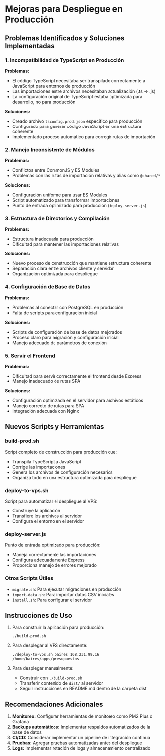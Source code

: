 # Mejoras para Despliegue en Producción

## Problemas Identificados y Soluciones Implementadas

### 1. Incompatibilidad de TypeScript en Producción

**Problemas:**
- El código TypeScript necesitaba ser transpilado correctamente a JavaScript para entornos de producción
- Las importaciones entre archivos necesitaban actualización (.ts → .js)
- La configuración original de TypeScript estaba optimizada para desarrollo, no para producción

**Soluciones:**
- Creado archivo `tsconfig.prod.json` específico para producción
- Configurado para generar código JavaScript en una estructura coherente
- Implementado proceso automático para corregir rutas de importación

### 2. Manejo Inconsistente de Módulos

**Problemas:**
- Conflictos entre CommonJS y ES Modules
- Problemas con las rutas de importación relativas y alias como `@shared/*`

**Soluciones:**
- Configuración uniforme para usar ES Modules 
- Script automatizado para transformar importaciones
- Punto de entrada optimizado para producción (`deploy-server.js`)

### 3. Estructura de Directorios y Compilación

**Problemas:**
- Estructura inadecuada para producción
- Dificultad para mantener las importaciones relativas

**Soluciones:**
- Nuevo proceso de construcción que mantiene estructura coherente
- Separación clara entre archivos cliente y servidor
- Organización optimizada para despliegue

### 4. Configuración de Base de Datos

**Problemas:**
- Problemas al conectar con PostgreSQL en producción
- Falta de scripts para configuración inicial

**Soluciones:**
- Scripts de configuración de base de datos mejorados
- Proceso claro para migración y configuración inicial
- Manejo adecuado de parámetros de conexión

### 5. Servir el Frontend

**Problemas:**
- Dificultad para servir correctamente el frontend desde Express
- Manejo inadecuado de rutas SPA

**Soluciones:**
- Configuración optimizada en el servidor para archivos estáticos
- Manejo correcto de rutas para SPA
- Integración adecuada con Nginx

## Nuevos Scripts y Herramientas

### build-prod.sh
Script completo de construcción para producción que:
- Transpila TypeScript a JavaScript
- Corrige las importaciones
- Genera los archivos de configuración necesarios
- Organiza todo en una estructura optimizada para despliegue

### deploy-to-vps.sh
Script para automatizar el despliegue al VPS:
- Construye la aplicación
- Transfiere los archivos al servidor
- Configura el entorno en el servidor

### deploy-server.js
Punto de entrada optimizado para producción:
- Maneja correctamente las importaciones
- Configura adecuadamente Express
- Proporciona manejo de errores mejorado

### Otros Scripts Útiles
- `migrate.sh`: Para ejecutar migraciones en producción
- `import-data.sh`: Para importar datos CSV iniciales
- `install.sh`: Para configurar el servidor

## Instrucciones de Uso

1. Para construir la aplicación para producción:
   ```
   ./build-prod.sh
   ```

2. Para desplegar al VPS directamente:
   ```
   ./deploy-to-vps.sh baires 168.231.99.16 /home/baires/apps/presupuestos
   ```

3. Para desplegar manualmente:
   - Construir con `./build-prod.sh`
   - Transferir contenido de `dist/` al servidor
   - Seguir instrucciones en README.md dentro de la carpeta dist

## Recomendaciones Adicionales

1. **Monitoreo:** Configurar herramientas de monitoreo como PM2 Plus o Grafana
2. **Backups automáticos:** Implementar respaldos automatizados de la base de datos
3. **CI/CD:** Considerar implementar un pipeline de integración continua
4. **Pruebas:** Agregar pruebas automatizadas antes del despliegue
5. **Logs:** Implementar rotación de logs y almacenamiento centralizado